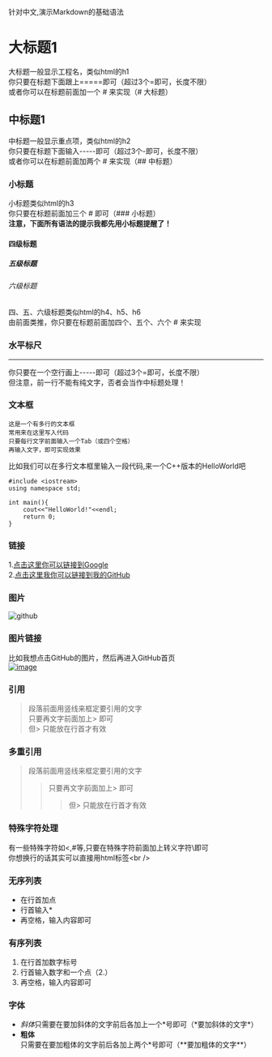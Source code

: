 针对中文,演示Markdown的基础语法

大标题1
===================================
  大标题一般显示工程名，类似html的h1<br />
  你只要在标题下面跟上=====即可（超过3个=即可，长度不限）<br />
  或者你可以在标题前面加一个 # 来实现（# 大标题）

中标题1
-----------------------------------
  中标题一般显示重点项，类似html的h2<br />
  你只要在标题下面输入-----即可（超过3个-即可，长度不限）<br />
  或者你可以在标题前面加两个 # 来实现（## 中标题）

### 小标题
  小标题类似html的h3<br />
  你只要在标题前面加三个 # 即可（### 小标题）<br />
  **注意，下面所有语法的提示我都先用小标题提醒了！**

#### 四级标题
##### 五级标题
###### 六级标题
  四、五、六级标题类似html的h4、h5、h6<br />
  由前面类推，你只要在标题前面加四个、五个、六个 # 来实现<br />

### 水平标尺
----------
  你只要在一个空行画上-----即可（超过3个=即可，长度不限）<br />
  但注意，前一行不能有纯文字，否者会当作中标题处理！

### 文本框  
    这是一个有多行的文本框
    常用来在这里写入代码
    只要每行文字前面输入一个Tab（或四个空格）
    再输入文字，即可实现效果

  比如我们可以在多行文本框里输入一段代码,来一个C++版本的HelloWorld吧

	#include <iostream>
	using namespace std;
	
	int main(){
		cout<<"HelloWorld!"<<endl;
		return 0;
	}

### 链接
1.[点击这里你可以链接到Google](http://www.google.com)<br />
2.[点击这里我你可以链接到我的GitHub](https://github.com/tangxiadi)

### 图片
![github](https://avatars0.githubusercontent.com/u/9555093?v=3&s=256 "我的GitHub头像")

### 图片链接
  比如我想点击GitHub的图片，然后再进入GitHub首页<br />
[![image](https://github.com/images/modules/dashboard/bootcamp/octocat_setup.png "GitHub")](http://www.github.com/)

### 引用
> 段落前面用竖线来框定要引用的文字<br />
> 只要再文字前面加上> 即可<br />
> 但> 只能放在行首才有效<br />

### 多重引用
> 段落前面用竖线来框定要引用的文字<br />
> > 只要再文字前面加上> 即可<br />
> > > 但> 只能放在行首才有效<br />

### 特殊字符处理
有一些特殊字符如<,#等,只要在特殊字符前面加上转义字符\即可<br />
你想换行的话其实可以直接用html标签\<br /\>

### 无序列表

* 在行首加点
* 行首输入*
* 再空格，输入内容即可

### 有序列表
1. 在行首加数字标号
2. 行首输入数字和一个点（2.）
3. 再空格，输入内容即可

### 字体
* *斜体*只需要在要加斜体的文字前后各加上一个\*号即可（\*要加斜体的文字\*）
* **粗体**只需要在要加粗体的文字前后各加上两个\*号即可（\*\*要加粗体的文字\*\*）
